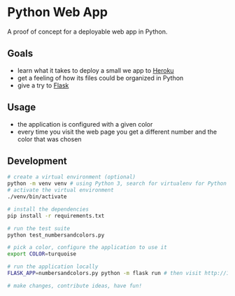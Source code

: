 Python Web App
==============

A proof of concept for a deployable web app in Python.

Goals
-----

- learn what it takes to deploy a small we app to [Heroku](https://www.heroku.com)
- get a feeling of how its files could be organized in Python
- give a try to [Flask](https://github.com/pallets/flask)

Usage
-----

- the application is configured with a given color
- every time you visit the web page you get a different number and the color that was chosen

Development
-----------

```bash
# create a virtual environment (optional)
python -m venv venv # using Python 3, search for virtualenv for Python 2
# activate the virtual environment
./venv/bin/activate

# install the dependencies
pip install -r requirements.txt

# run the test suite
python test_numbersandcolors.py

# pick a color, configure the application to use it
export COLOR=turquoise

# run the application locally
FLASK_APP=numbersandcolors.py python -m flask run # then visit http://127.0.0.1:5000

# make changes, contribute ideas, have fun!
```
